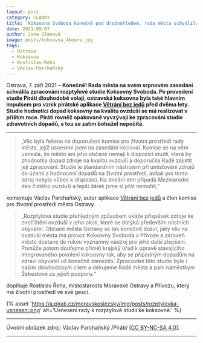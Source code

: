 ```yaml
---
layout: post
category: CLANKY
title: 'Koksovna Svoboda konečně pod drobnohledem, rada města schválila zpracování rozptylové studie'
date: 2021-09-07
author: Jana Ožanová
image: posts/koksovna_4koure.jpg
tags:
  - Ostrava
  - Koksovna
  - Rostislav-Řeha
  - Václav-Parchaňský
---
```


Ostrava, 7. září 2021 – **Konečně! Rada města na svém srpnovém zasedání schválila zpracování rozptylové studie Koksovny Svoboda. Po provedení studie Piráti dlouhodobě volají, ostravská koksovna byla také hlavním impulsem pro vznik pirátské aplikace [Větrání bez jedů](https://vetrani.pirati.cz "Větrání bez jedů") před dvěma lety. Studie hodnotící dopad koksovny na kvalitu ovzduší se má realizovat v příštím roce. Piráti rovněž opakovaně vyvzývají ke zpracování studie zdravotních dopadů, s tou se zatím bohužel nepočítá.**

<hr />

> &bdquo;Věc byla řešena na doporučení komise pro životní prostředí rady města, jejíž usnesení jsem na zasedání inicioval. Komise se na něm usnesla, že město ani jeho občané nemají k dispozici studii, která by zhodnotila dopad zdroje na kvalitu ovzduší a doporučila Radě zajistit její zpracování. Studie je standardním nástrojem při umisťování zdrojů do území a hodnocení dopadů na životní prostředí, avšak pro tento zdroj nebyla vůbec k dispozici. Na dnešní den připadá Mezinárodní den čistého ovzduší a lepší dárek jsme si přát nemohli,&ldquo;

komentuje Václav Parchaňský, autor aplikace [Větrání bez jedů](https://vetrani.pirati.cz) a člen komise pro životní prostředí města Ostravy.

> &bdquo;Rozptylová studie přehledným způsobem ukáže příspěvek zdroje ke znečištění ovzduší v jeho okolí, které se dotýká především místních obyvatel. Občané města Ostravy se tak konečně dozví, jaký vliv na ovzduší města má provoz Koksovny Svoboda v Přívoze a zároveň město dostane do rukou významný nástroj pro jeho další zlepšení. Pomůže potom doufejme přimět krajský úřad k úpravě stávajícího integrovaného povolení koksovny tak, aby se případným dopadům na zdraví obyvatel už konečně zamezilo. Zpracování této studie bylo i naším dlouhodobým cílem a děkujeme Radě města a paní náměstkyni Šebestové za jejich podporu.&ldquo;

doplňuje Rostislav Řeha, místostarosta Moravské Ostravy a Přívozu, který má životní prostředí ve své gesci.  

{% asset 'https://a.pirati.cz/moravskoslezsky/img/posts/rozptylovka-usneseni.png' alt='Usnesení rady k rozptylové studii ke koksovně.' %}

---

Úvodní obrázek zdroj: Václav Parchaňský /Piráti/ \[[CC BY-NC-SA 4.0](https://creativecommons.org/licenses/by-nc-sa/4.0/deed.cs)\].

- - -
